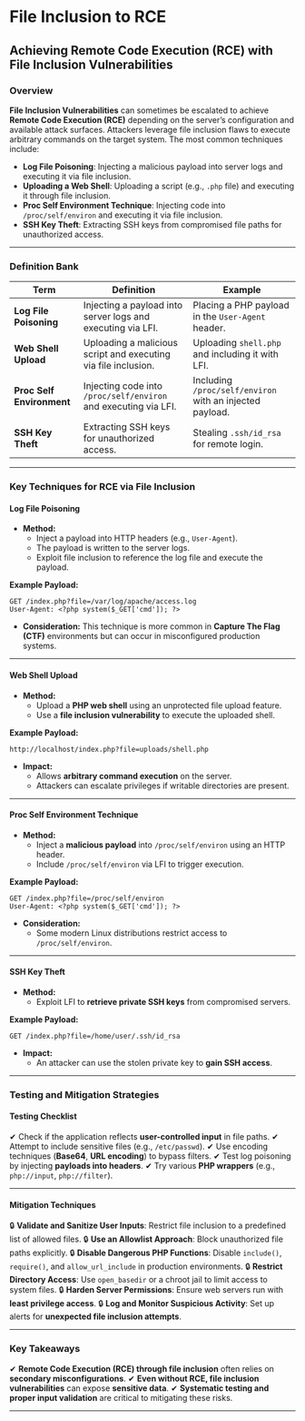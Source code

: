 # File Inclusion to RCE

## Achieving Remote Code Execution (RCE) with File Inclusion Vulnerabilities

### **Overview**

**File Inclusion Vulnerabilities** can sometimes be escalated to achieve **Remote Code Execution (RCE)** depending on the server’s configuration and available attack surfaces. Attackers leverage file inclusion flaws to execute arbitrary commands on the target system. The most common techniques include:

* **Log File Poisoning**: Injecting a malicious payload into server logs and executing it via file inclusion.
* **Uploading a Web Shell**: Uploading a script (e.g., `.php` file) and executing it through file inclusion.
* **Proc Self Environment Technique**: Injecting code into `/proc/self/environ` and executing it via file inclusion.
* **SSH Key Theft**: Extracting SSH keys from compromised file paths for unauthorized access.

***

### **Definition Bank**

| **Term**                  | **Definition**                                                  | **Example**                                              |
| ------------------------- | --------------------------------------------------------------- | -------------------------------------------------------- |
| **Log File Poisoning**    | Injecting a payload into server logs and executing via LFI.     | Placing a PHP payload in the `User-Agent` header.        |
| **Web Shell Upload**      | Uploading a malicious script and executing via file inclusion.  | Uploading `shell.php` and including it with LFI.         |
| **Proc Self Environment** | Injecting code into `/proc/self/environ` and executing via LFI. | Including `/proc/self/environ` with an injected payload. |
| **SSH Key Theft**         | Extracting SSH keys for unauthorized access.                    | Stealing `.ssh/id_rsa` for remote login.                 |

***

### **Key Techniques for RCE via File Inclusion**

#### **Log File Poisoning**

* **Method:**
  * Inject a payload into HTTP headers (e.g., `User-Agent`).
  * The payload is written to the server logs.
  * Exploit file inclusion to reference the log file and execute the payload.

**Example Payload:**

```plaintext
GET /index.php?file=/var/log/apache/access.log
User-Agent: <?php system($_GET['cmd']); ?>
```

* **Consideration:** This technique is more common in **Capture The Flag (CTF)** environments but can occur in misconfigured production systems.

***

#### **Web Shell Upload**

* **Method:**
  * Upload a **PHP web shell** using an unprotected file upload feature.
  * Use a **file inclusion vulnerability** to execute the uploaded shell.

**Example Payload:**

```plaintext
http://localhost/index.php?file=uploads/shell.php
```

* **Impact:**
  * Allows **arbitrary command execution** on the server.
  * Attackers can escalate privileges if writable directories are present.

***

#### **Proc Self Environment Technique**

* **Method:**
  * Inject a **malicious payload** into `/proc/self/environ` using an HTTP header.
  * Include `/proc/self/environ` via LFI to trigger execution.

**Example Payload:**

```plaintext
GET /index.php?file=/proc/self/environ
User-Agent: <?php system($_GET['cmd']); ?>
```

* **Consideration:**
  * Some modern Linux distributions restrict access to `/proc/self/environ`.

***

#### **SSH Key Theft**

* **Method:**
  * Exploit LFI to **retrieve private SSH keys** from compromised servers.

**Example Payload:**

```plaintext
GET /index.php?file=/home/user/.ssh/id_rsa
```

* **Impact:**
  * An attacker can use the stolen private key to **gain SSH access**.

***

### **Testing and Mitigation Strategies**

#### **Testing Checklist**

✔ Check if the application reflects **user-controlled input** in file paths. ✔ Attempt to include sensitive files (e.g., `/etc/passwd`). ✔ Use encoding techniques (**Base64**, **URL encoding**) to bypass filters. ✔ Test log poisoning by injecting **payloads into headers**. ✔ Try various **PHP wrappers** (e.g., `php://input`, `php://filter`).

***

#### **Mitigation Techniques**

🔒 **Validate and Sanitize User Inputs**: Restrict file inclusion to a predefined list of allowed files. 🔒 **Use an Allowlist Approach**: Block unauthorized file paths explicitly. 🔒 **Disable Dangerous PHP Functions**: Disable `include()`, `require()`, and `allow_url_include` in production environments. 🔒 **Restrict Directory Access**: Use `open_basedir` or a chroot jail to limit access to system files. 🔒 **Harden Server Permissions**: Ensure web servers run with **least privilege access**. 🔒 **Log and Monitor Suspicious Activity**: Set up alerts for **unexpected file inclusion attempts**.

***

### **Key Takeaways**

✔ **Remote Code Execution (RCE) through file inclusion** often relies on **secondary misconfigurations**. ✔ **Even without RCE, file inclusion vulnerabilities** can expose **sensitive data**. ✔ **Systematic testing and proper input validation** are critical to mitigating these risks.

***
